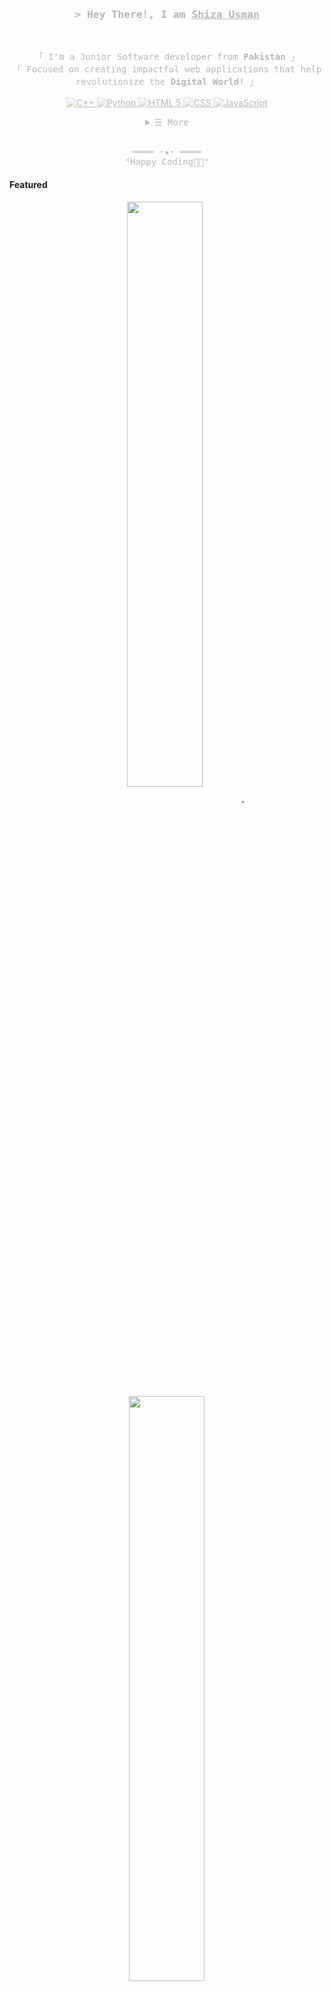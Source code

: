 <style>
  div {
    opacity: 0.3;
    background-image: url('space.jpg');
  }
</style>
<div>
<!-- Title -->
<h3 align="center">
        <samp> > Hey There!, I am
                <b><a target="_blank" href="https://shiza8980.github.io/Website/">Shiza Usman</a></b>
        </samp>
</h3>
<br>

<p align="center">
        <!-- Intro -->
        <samp>
                「 I'm a Junior Software developer from <b>Pakistan</b> 」
                <br>
                「 Focused on creating impactful web applications that help revolutionize the <b>Digital World!</b> 」
                <br>
                <br>
        </samp>
        <!-- C++ -->
        <a href="https://github.com/Shiza8980?tab=repositories" target="_blank"><img alt="C++"
                        src="https://img.shields.io/badge/C%2B%2B-00599C?style=for-the-badge&logo=c%2B%2B&logoColor=white">
        </a>
        <!-- Python -->
        <a href="https://github.com/Shiza8980?tab=repositories" target="_blank"><img alt="Python"
                        src="https://img.shields.io/badge/Python-3776AB?style=for-the-badge&logo=python&logoColor=white">
        </a>
        <!-- Html -->
        <a href="https://github.com/Shiza8980?tab=repositories" target="_blank"><img alt="HTML 5"
                        src="https://img.shields.io/badge/HTML5-E34F26?style=for-the-badge&logo=html5&logoColor=white">
        </a>
        <!-- CSS -->
        <a href="https://github.com/Shiza8980?tab=repositories" target="_blank"><img alt="CSS"
                        src="https://img.shields.io/badge/CSS3-1572B6?style=for-the-badge&logo=css3&logoColor=white">
        </a>
        <!-- JavaScript -->
        <a href="https://github.com/Shiza8980?tab=repositories" target="_blank"><img alt="JavaScript"
                        src="https://img.shields.io/badge/-JavaScript-F7DF1E?style=flat-square&logo=JavaScript&logoColor=white">
        </a>
</p>

<!-- Details Section -->
<details align="center">
    <summary> <samp>&#9776; More</samp></summary>
    <p align="center">
        <br>
        <!-- Activity Widget -->
        <img alt="Shiza's GitHub Stats"
                src="https://github-readme-stats.vercel.app/api?username=Shiza8980&show_icons=true&theme=radical" />
        <br>
        <!-- Social Links -->
        <p>Find me on</p>
        <!-- Mail -->
        <a href="mailto:shizaausman@gmail.com" target="_blank"><img alt="Mail"
                src="https://img.shields.io/badge/-Mail-EA4335?style=flat-square&logo=Gmail&logoColor=white">
        </a>
        <!-- Linkedin -->
        <a href="https://www.linkedin.com/in/shiza-usman-a5176a262/" target="_blank"><img alt="Linkedin"
                src="https://img.shields.io/badge/-Linkedin-0A66C2?style=flat-square&logo=Linkedin&logoColor=white">
        </a>
    </p>
</details>
<br>

<!-- Footer -->
<samp>
    <p align="center">
        ════ ⋆★⋆ ════
        <br>
        "Happy Coding👨‍💻"
    </p>
</samp>
</div>

<!-- Featured Repositories -->
#### Featured

<p align="center">
<a href="https://github.com/Shiza8980/Shiza8980">
<img width='49%' align="center"src="https://github-readme-stats.vercel.app/api/pin/?username=Shiza8980&repo=Shiza8980&border_color=02D892&bg_color=0D1117&title_color=C9D1D9&text_color=8B949E&icon_color=02D892" />
</a>
<span>&nbsp;</span>
<a href="https://github.com/Shiza8980/tindog-website">
<img width='49%' align="center"src="https://github-readme-stats.vercel.app/api/pin/?username=Shiza8980&repo=tindog-website&border_color=02D892&bg_color=0D1117&title_color=C9D1D9&text_color=8B949E&icon_color=02D892" />
</a>
</p>
<p align="center">
<a href="https://github.com/Shiza8980/Website">
<img width='49%' align="center"src="https://github-readme-stats.vercel.app/api/pin/?username=Shiza8980&repo=Website&border_color=02D892&bg_color=0D1117&title_color=C9D1D9&text_color=8B949E&icon_color=02D892" />
</a>
<span>&nbsp;</span>
<a href="https://github.com/Shiza8980/cv">
<img width='49%' align="center"src="https://github-readme-stats.vercel.app/api/pin/?username=Shiza8980&repo=cv&border_color=02D892&bg_color=0D1117&title_color=C9D1D9&text_color=8B949E&icon_color=02D892" />
</a>
</p>
